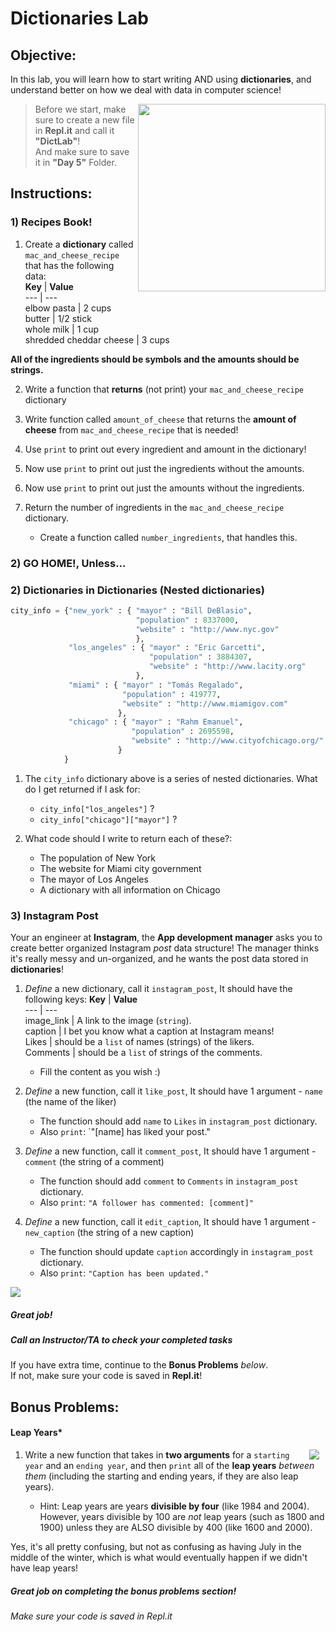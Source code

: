 # Dictionaries Lab

## Objective: 
In this lab, you will learn how to start writing AND using **dictionaries**, and understand better on how we deal with data in computer science!



<img src="https://static.wixstatic.com/media/bb4cc9_7636144fdaa54a84a77b6c59d25dd6f8~mv2.gif" width="300" align="right">




> Before we start, make sure to create a new file in **Repl.it** and call it **"DictLab"**!  
> And make sure to save it in **"Day 5"** Folder.  

## Instructions:

### 1) Recipes Book!

1. Create a **dictionary** called `mac_and_cheese_recipe` that has the following data:  
    **Key** | **Value**          
    --- | ---   
    elbow pasta | 2 cups         
    butter | 1/2 stick      
    whole milk | 1 cup     
    shredded cheddar cheese | 3 cups    

  **All of the ingredients should be symbols and the amounts should be strings.**

2. Write a function that **returns** (not print) your `mac_and_cheese_recipe` dictionary


3. Write function called `amount_of_cheese` that returns the **amount of cheese** from `mac_and_cheese_recipe` that is needed!

4. Use `print` to print out every ingredient and amount in the dictionary!

5. Now use `print` to print out just the ingredients without the amounts.

6. Now use `print` to print out just the amounts without the ingredients. 

7. Return the number of ingredients in the `mac_and_cheese_recipe` dictionary.
    - Create a function called `number_ingredients`, that handles this.
    
### 2) GO HOME!, Unless...  
### 2) Dictionaries in Dictionaries (Nested dictionaries)
```python
city_info = {"new_york" : { "mayor" : "Bill DeBlasio",
							"population" : 8337000,
							"website" : "http://www.nyc.gov"
							},
			 "los_angeles" : { "mayor" : "Eric Garcetti",
							   "population" : 3884307,
							   "website" : "http://www.lacity.org"
							},
			 "miami" : { "mayor" : "Tomás Regalado",
					     "population" : 419777,
						 "website" : "http://www.miamigov.com"
					    },
			 "chicago" : { "mayor" : "Rahm Emanuel",
						   "population" : 2695598,
						   "website" : "http://www.cityofchicago.org/"
						}
		    }
```
1. The `city_info` dictionary above is a series of nested dictionaries. What do I get returned if I ask for:
    + `city_info["los_angeles"]` ?
    + `city_info["chicago"]["mayor"]` ?

2. What code should I write to return each of these?:
    + The population of New York
    + The website for Miami city government
    + The mayor of Los Angeles
    + A dictionary with all information on Chicago

### 3) Instagram Post

Your an engineer at **Instagram**, the **App development manager** asks you to create better organized Instagram *post* data structure!
The manager thinks it's really messy and un-organized, and he wants the post data stored in **dictionaries**!

1. *Define* a new dictionary, call it `instagram_post`, It should have the following keys:
    **Key** | **Value**          
    --- | ---   
    image_link | A link to the image (`string`).         
    caption | I bet you know what a caption at Instagram means!      
    Likes | should be a `list` of names (strings) of the likers.     
    Comments | should be a `list` of strings of the comments.
    - Fill the content as you wish :)
    
2. *Define* a new function, call it `like_post`, It should have 1 argument - `name` (the name of the liker)
    - The function should add `name` to `Likes` in `instagram_post` dictionary.
    - Also `print`: `"[name] has liked your post."

3. *Define* a new function, call it `comment_post`, It should have 1 argument - `comment` (the string of a comment)
    - The function should add `comment` to `Comments` in `instagram_post` dictionary.
    - Also `print`: `"A follower has commented: [comment]"`
    
4. *Define* a new function, call it `edit_caption`, It should have 1 argument - `new_caption` (the string of a new caption)
    - The function should update `caption` accordingly in `instagram_post` dictionary.
    - Also `print`: `"Caption has been updated."`



[![](https://gifimage.net/wp-content/uploads/2018/11/instagram-post-gif.gif)]()




##### Great job!
##### Call an Instructor/TA to check your completed tasks
 

If you have extra time, continue to the **Bonus Problems** *below*.  
If not, make sure your code is saved in **Repl.it**!







## Bonus Problems:

#### Leap Years*
<img src="https://s3.amazonaws.com/after-school-assets/leap.gif" align="right" hspace="10">

1. Write a new function that takes in **two arguments** for a `starting year` and an `ending year`, and then `print` all of the **leap years** *between them* (including the starting and ending years, if they are also leap years). 

    - Hint: Leap years are years **divisible by four** (like 1984 and 2004). However, years divisible by 100 are _not_ leap years (such as 1800 and 1900) unless they are ALSO divisible by 400 (like 1600 and 2000). 

Yes, it's all pretty confusing, but not as confusing as having July in the middle of the winter, which is what would eventually happen if we didn't have leap years!



##### Great job on completing the bonus problems section!  
###### Make sure your code is saved in Repl.it

